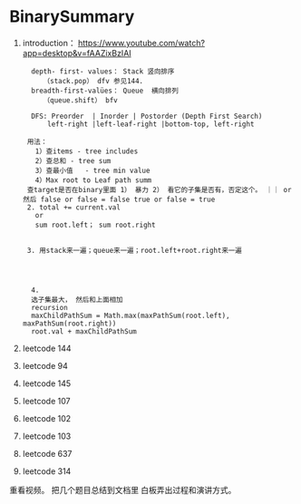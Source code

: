 # BinarySummary

1. introduction： https://www.youtube.com/watch?app=desktop&v=fAAZixBzIAI 

         depth- first- values： Stack 竖向排序 
            （stack.pop） dfv 参见144.
         breadth-first-valües： Queue  横向排列
            （queue.shift） bfv

         DFS: Preorder  | Inorder | Postorder (Depth First Search)
             left-right |left-leaf-right |bottom-top, left-right 

        用法：
          1）查items - tree includes
          2）查总和 - tree sum
          3）查最小值   - tree min value
          4）Max root to Leaf path summ
        查target是否在binary里面 1） 暴力 2） 看它的子集是否有，否定这个。 ｜｜ or 然后 false or false = false true or false = true
        2. total += current.val
          or
          sum root.left； sum root.right


        3. 用stack来一遍；queue来一遍；root.left+root.right来一遍




         4. 
         选子集最大， 然后和上面相加
         recursion
         maxChildPathSum = Math.max(maxPathSum(root.left), maxPathSum(root.right))
         root.val + maxChildPathSum
         
  2. leetcode 144
  3. leetcode 94
  4. leetcode 145
  5. leetcode 107
  6. leetcode 102
  7. leetcode 103
  8. leetcode 637
  9. leetcode 314
  
  
  重看视频。
  把几个题目总结到文档里
  白板弄出过程和演讲方式。
